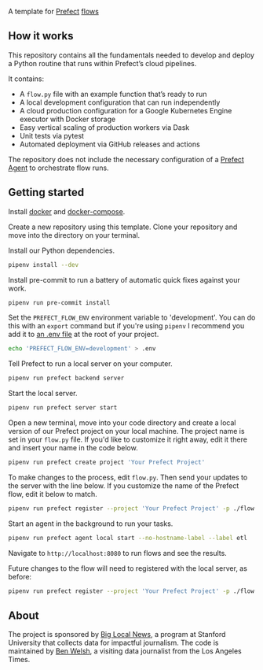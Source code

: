 A template for [Prefect](prefect.io) [flows](https://docs.prefect.io/orchestration/flow_config/overview.html)

## How it works

This repository contains all the fundamentals needed to develop and deploy a Python routine that runs within Prefect’s cloud pipelines.

It contains:

* A `flow.py` file with an example function that’s ready to run
* A local development configuration that can run independently
* A cloud production configuration for a Google Kubernetes Engine executor with Docker storage
* Easy vertical scaling of production workers via Dask
* Unit tests via pytest
* Automated deployment via GitHub releases and actions

The repository does not include the necessary configuration of a [Prefect Agent](https://docs.prefect.io/orchestration/agents/overview.html) to orchestrate flow runs.

## Getting started

Install [docker](https://docs.docker.com/get-docker/) and [docker-compose](https://docs.docker.com/compose/install/).

Create a new repository using this template. Clone your repository and move into the directory on your terminal.

Install our Python dependencies.

```bash
pipenv install --dev
```

Install pre-commit to run a battery of automatic quick fixes against your work.

```bash
pipenv run pre-commit install
```

Set the `PREFECT_FLOW_ENV` environment variable to 'development'. You can do this with an `export` command but if you're using `pipenv` I recommend you add it to [an .env file](https://pipenv.pypa.io/en/latest/advanced/#automatic-loading-of-env) at the root of your project.

```bash
echo 'PREFECT_FLOW_ENV=development' > .env
```

Tell Prefect to run a local server on your computer.

```bash
pipenv run prefect backend server
```

Start the local server.

```bash
pipenv run prefect server start
```

Open a new terminal, move into your code directory and create a local version of our Prefect project on your local machine. The project name is set in your `flow.py` file. If you'd like to customize it right away, edit it there and insert your name in the code below.

```sh
pipenv run prefect create project 'Your Prefect Project'
```

To make changes to the process, edit `flow.py`. Then send your updates to the server with the line below. If you customize the name of the Prefect flow, edit it below to match.

```bash
pipenv run prefect register --project 'Your Prefect Project' -p ./flow.py
```

Start an agent in the background to run your tasks.

```bash
pipenv run prefect agent local start --no-hostname-label --label etl
```

Navigate to `http://localhost:8080` to run flows and see the results.

Future changes to the flow will need to registered with the local server, as before:

```bash
pipenv run prefect register --project 'Your Prefect Project' -p ./flow.py
```

## About

The project is sponsored by [Big Local News](https://biglocalnews.org/#/about), a program at Stanford University that collects data for impactful journalism. The code is maintained by [Ben Welsh](https://palewi.re/who-is-ben-welsh/), a visiting data journalist from the Los Angeles Times.
